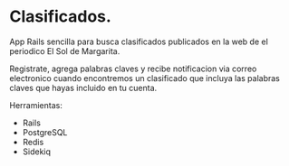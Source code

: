 # Clasificados.

App Rails sencilla para busca clasificados publicados en la web de el periodico 
El Sol de Margarita.

Registrate, agrega palabras claves y recibe notificacion via correo
electronico cuando encontremos un clasificado que incluya las palabras claves
que hayas incluido en tu cuenta.

Herramientas:
 * Rails
 * PostgreSQL
 * Redis
 * Sidekiq

